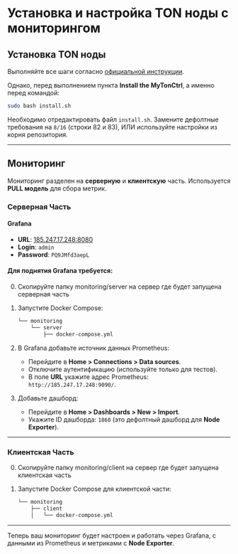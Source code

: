 
# Установка и настройка TON ноды с мониторингом

## Установка TON ноды

Выполняйте все шаги согласно [официальной инструкции](https://docs.ton.org/v3/guidelines/nodes/running-nodes/full-node#run-the-mytonctrl).

Однако, перед выполнением пункта **Install the MyTonCtrl**, а именно перед командой:

```bash
sudo bash install.sh
```

Необходимо отредактировать файл `install.sh`. Замените дефолтные требования на `8/16` (строки 82 и 83), ИЛИ используйте настройки из корня репозитория.

---

## Мониторинг

Мониторинг разделен на **серверную** и **клиентскую** часть. Используется **PULL модель** для сбора метрик.

### Серверная Часть

#### Grafana

- **URL**: [185.247.17.248:8080](http://185.247.17.248:8080)
- **Login**: `admin`
- **Password**: `PQ9JMfd3aepL`

#### Для поднятия Grafana требуется:

0. Скопируйте папку monitoring/server на сервер где будет запущена серверная часть

1. Запустите Docker Compose:

   ```bash
   └── monitoring
       └── server
           ├── docker-compose.yml
   ```

2. В Grafana добавьте источник данных Prometheus:
   - Перейдите в **Home > Connections > Data sources**.
   - Отключите аутентификацию (используйте только для тестов).
   - В поле **URL** укажите адрес Prometheus: `http://185.247.17.248:9090/`.

3. Добавьте дашборд:
   - Перейдите в **Home > Dashboards > New > Import**.
   - Укажите ID дашборда: `1860` (это дефолтный дашборд для **Node Exporter**).

---

### Клиентская Часть

0. Скопируйте папку monitoring/client на сервер где будет запущена клиентская часть

1. Запустите Docker Compose для клиентской части:

   ```bash
   └── monitoring
       ├── client
       │   └── docker-compose.yml
   ```

---

Теперь ваш мониторинг будет настроен и работать через Grafana, с данными из Prometheus и метриками с **Node Exporter**.
